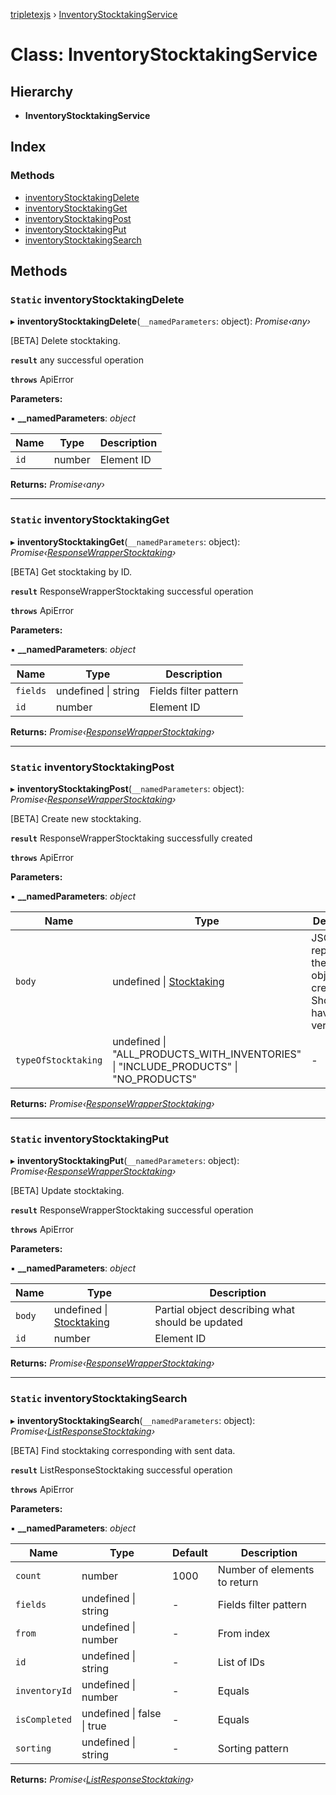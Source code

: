 [tripletexjs](../README.md) › [InventoryStocktakingService](inventorystocktakingservice.md)

# Class: InventoryStocktakingService

## Hierarchy

* **InventoryStocktakingService**

## Index

### Methods

* [inventoryStocktakingDelete](inventorystocktakingservice.md#static-inventorystocktakingdelete)
* [inventoryStocktakingGet](inventorystocktakingservice.md#static-inventorystocktakingget)
* [inventoryStocktakingPost](inventorystocktakingservice.md#static-inventorystocktakingpost)
* [inventoryStocktakingPut](inventorystocktakingservice.md#static-inventorystocktakingput)
* [inventoryStocktakingSearch](inventorystocktakingservice.md#static-inventorystocktakingsearch)

## Methods

### `Static` inventoryStocktakingDelete

▸ **inventoryStocktakingDelete**(`__namedParameters`: object): *Promise‹any›*

[BETA] Delete stocktaking.

**`result`** any successful operation

**`throws`** ApiError

**Parameters:**

▪ **__namedParameters**: *object*

Name | Type | Description |
------ | ------ | ------ |
`id` | number | Element ID |

**Returns:** *Promise‹any›*

___

### `Static` inventoryStocktakingGet

▸ **inventoryStocktakingGet**(`__namedParameters`: object): *Promise‹[ResponseWrapperStocktaking](../interfaces/responsewrapperstocktaking.md)›*

[BETA] Get stocktaking by ID.

**`result`** ResponseWrapperStocktaking successful operation

**`throws`** ApiError

**Parameters:**

▪ **__namedParameters**: *object*

Name | Type | Description |
------ | ------ | ------ |
`fields` | undefined &#124; string | Fields filter pattern |
`id` | number | Element ID |

**Returns:** *Promise‹[ResponseWrapperStocktaking](../interfaces/responsewrapperstocktaking.md)›*

___

### `Static` inventoryStocktakingPost

▸ **inventoryStocktakingPost**(`__namedParameters`: object): *Promise‹[ResponseWrapperStocktaking](../interfaces/responsewrapperstocktaking.md)›*

[BETA] Create new stocktaking.

**`result`** ResponseWrapperStocktaking successfully created

**`throws`** ApiError

**Parameters:**

▪ **__namedParameters**: *object*

Name | Type | Description |
------ | ------ | ------ |
`body` | undefined &#124; [Stocktaking](../modules/stocktaking.md) | JSON representing the new object to be created. Should not have ID and version set. |
`typeOfStocktaking` | undefined &#124; "ALL_PRODUCTS_WITH_INVENTORIES" &#124; "INCLUDE_PRODUCTS" &#124; "NO_PRODUCTS" | - |

**Returns:** *Promise‹[ResponseWrapperStocktaking](../interfaces/responsewrapperstocktaking.md)›*

___

### `Static` inventoryStocktakingPut

▸ **inventoryStocktakingPut**(`__namedParameters`: object): *Promise‹[ResponseWrapperStocktaking](../interfaces/responsewrapperstocktaking.md)›*

[BETA] Update stocktaking.

**`result`** ResponseWrapperStocktaking successful operation

**`throws`** ApiError

**Parameters:**

▪ **__namedParameters**: *object*

Name | Type | Description |
------ | ------ | ------ |
`body` | undefined &#124; [Stocktaking](../modules/stocktaking.md) | Partial object describing what should be updated |
`id` | number | Element ID |

**Returns:** *Promise‹[ResponseWrapperStocktaking](../interfaces/responsewrapperstocktaking.md)›*

___

### `Static` inventoryStocktakingSearch

▸ **inventoryStocktakingSearch**(`__namedParameters`: object): *Promise‹[ListResponseStocktaking](../interfaces/listresponsestocktaking.md)›*

[BETA] Find stocktaking corresponding with sent data.

**`result`** ListResponseStocktaking successful operation

**`throws`** ApiError

**Parameters:**

▪ **__namedParameters**: *object*

Name | Type | Default | Description |
------ | ------ | ------ | ------ |
`count` | number | 1000 | Number of elements to return |
`fields` | undefined &#124; string | - | Fields filter pattern |
`from` | undefined &#124; number | - | From index |
`id` | undefined &#124; string | - | List of IDs |
`inventoryId` | undefined &#124; number | - | Equals |
`isCompleted` | undefined &#124; false &#124; true | - | Equals |
`sorting` | undefined &#124; string | - | Sorting pattern |

**Returns:** *Promise‹[ListResponseStocktaking](../interfaces/listresponsestocktaking.md)›*
